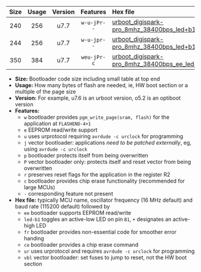 |Size|Usage|Version|Features|Hex file|
|:-:|:-:|:-:|:-:|:--|
|240|256|u7.7|`w-u-jPr--`|[urboot_digispark-pro_8mhz_38400bps_led+b1_ur_vbl.hex](https://raw.githubusercontent.com/stefanrueger/urboot.hex/main/boards/digispark-pro/fcpu_8mhz/38400_bps/urboot_digispark-pro_8mhz_38400bps_led+b1_ur_vbl.hex)|
|244|256|u7.7|`w-u-jpr--`|[urboot_digispark-pro_8mhz_38400bps_led+b1_fr_ur_vbl.hex](https://raw.githubusercontent.com/stefanrueger/urboot.hex/main/boards/digispark-pro/fcpu_8mhz/38400_bps/urboot_digispark-pro_8mhz_38400bps_led+b1_fr_ur_vbl.hex)|
|350|384|u7.7|`weu-jPr-c`|[urboot_digispark-pro_8mhz_38400bps_ee_led+b1_fr_ce_ur_vbl.hex](https://raw.githubusercontent.com/stefanrueger/urboot.hex/main/boards/digispark-pro/fcpu_8mhz/38400_bps/urboot_digispark-pro_8mhz_38400bps_ee_led+b1_fr_ce_ur_vbl.hex)|

- **Size:** Bootloader code size including small table at top end
- **Usage:** How many bytes of flash are needed, ie, HW boot section or a multiple of the page size
- **Version:** For example, u7.6 is an urboot version, o5.2 is an optiboot version
- **Features:**
  + `w` bootloader provides `pgm_write_page(sram, flash)` for the application at `FLASHEND-4+1`
  + `e` EEPROM read/write support
  + `u` uses urprotocol requiring `avrdude -c urclock` for programming
  + `j` vector bootloader: applications *need to be patched externally*, eg, using `avrdude -c urclock`
  + `p` bootloader protects itself from being overwritten
  + `P` vector bootloader only: protects itself and reset vector from being overwritten
  + `r` preserves reset flags for the application in the register R2
  + `c` bootloader provides chip erase functionality (recommended for large MCUs)
  + `-` corresponding feature not present
- **Hex file:** typically MCU name, oscillator frequency (16 MHz default) and baud rate (115200 default) followed by
  + `ee` bootloader supports EEPROM read/write
  + `led-b1` toggles an active-low LED on pin `B1`, `+` designates an active-high LED
  + `fr` bootloader provides non-essential code for smoother error handing
  + `ce` bootloader provides a chip erase command
  + `ur` uses urprotocol and requires `avrdude -c urclock` for programming
  + `vbl` vector bootloader: set fuses to jump to reset, not the HW boot section
